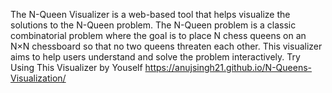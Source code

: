 The N-Queen Visualizer is a web-based tool that helps visualize the solutions to the N-Queen problem. 
The N-Queen problem is a classic combinatorial problem where the goal is to place N chess queens on an N×N chessboard so that no two queens threaten each other.
This visualizer aims to help users understand and solve the problem interactively. 
Try Using This Visualizer by Youself
https://anujsingh21.github.io/N-Queens-Visualization/
